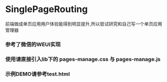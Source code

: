 # SinglePageRouting
前端做成单页应用用户体验能得到明显提升,所以尝试研究和自己写一个单页应用管理器

### 参考了微信的WEUI实现

### 使用请直接引入lib下的 pages-manage.css 与 pages-manage.js

### 示例DEMO请参考test.html
